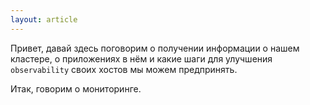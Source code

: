 ```yaml
---
layout: article
---
```


Привет, давай здесь поговорим о получении информации о нашем кластере, о приложениях в нём и какие шаги для улучшения `observability` своих хостов мы можем предпринять.

Итак, говорим о мониторинге.
